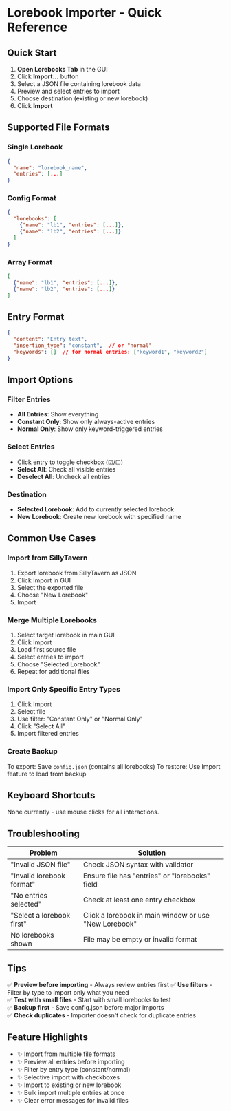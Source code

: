 # Lorebook Importer - Quick Reference

## Quick Start

1. **Open Lorebooks Tab** in the GUI
2. Click **Import...** button
3. Select a JSON file containing lorebook data
4. Preview and select entries to import
5. Choose destination (existing or new lorebook)
6. Click **Import**

## Supported File Formats

### Single Lorebook
```json
{
  "name": "lorebook_name",
  "entries": [...]
}
```

### Config Format
```json
{
  "lorebooks": [
    {"name": "lb1", "entries": [...]},
    {"name": "lb2", "entries": [...]}
  ]
}
```

### Array Format
```json
[
  {"name": "lb1", "entries": [...]},
  {"name": "lb2", "entries": [...]}
]
```

## Entry Format

```json
{
  "content": "Entry text",
  "insertion_type": "constant",  // or "normal"
  "keywords": []  // for normal entries: ["keyword1", "keyword2"]
}
```

## Import Options

### Filter Entries
- **All Entries**: Show everything
- **Constant Only**: Show only always-active entries
- **Normal Only**: Show only keyword-triggered entries

### Select Entries
- Click entry to toggle checkbox (☑/☐)
- **Select All**: Check all visible entries
- **Deselect All**: Uncheck all entries

### Destination
- **Selected Lorebook**: Add to currently selected lorebook
- **New Lorebook**: Create new lorebook with specified name

## Common Use Cases

### Import from SillyTavern
1. Export lorebook from SillyTavern as JSON
2. Click Import in GUI
3. Select the exported file
4. Choose "New Lorebook" 
5. Import

### Merge Multiple Lorebooks
1. Select target lorebook in main GUI
2. Click Import
3. Load first source file
4. Select entries to import
5. Choose "Selected Lorebook"
6. Repeat for additional files

### Import Only Specific Entry Types
1. Click Import
2. Select file
3. Use filter: "Constant Only" or "Normal Only"
4. Click "Select All"
5. Import filtered entries

### Create Backup
To export: Save `config.json` (contains all lorebooks)
To restore: Use Import feature to load from backup

## Keyboard Shortcuts

None currently - use mouse clicks for all interactions.

## Troubleshooting

| Problem | Solution |
|---------|----------|
| "Invalid JSON file" | Check JSON syntax with validator |
| "Invalid lorebook format" | Ensure file has "entries" or "lorebooks" field |
| "No entries selected" | Check at least one entry checkbox |
| "Select a lorebook first" | Click a lorebook in main window or use "New Lorebook" |
| No lorebooks shown | File may be empty or invalid format |

## Tips

✅ **Preview before importing** - Always review entries first
✅ **Use filters** - Filter by type to import only what you need  
✅ **Test with small files** - Start with small lorebooks to test  
✅ **Backup first** - Save config.json before major imports  
✅ **Check duplicates** - Importer doesn't check for duplicate entries

## Feature Highlights

- ✨ Import from multiple file formats
- ✨ Preview all entries before importing
- ✨ Filter by entry type (constant/normal)
- ✨ Selective import with checkboxes
- ✨ Import to existing or new lorebook
- ✨ Bulk import multiple entries at once
- ✨ Clear error messages for invalid files
